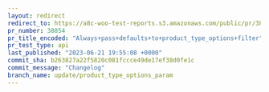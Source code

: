 ```yaml
---
layout: redirect
redirect_to: https://a8c-woo-test-reports.s3.amazonaws.com/public/pr/38854/api/index.html
pr_number: 38854
pr_title_encoded: "Always+pass+defaults+to+product_type_options+filter"
pr_test_type: api
last_published: "2023-06-21 19:55:08 +0000"
commit_sha: b263827a22f5820c081fccce49de17ef38d0fe1c
commit_message: "Changelog"
branch_name: update/product_type_options_param
---
```

